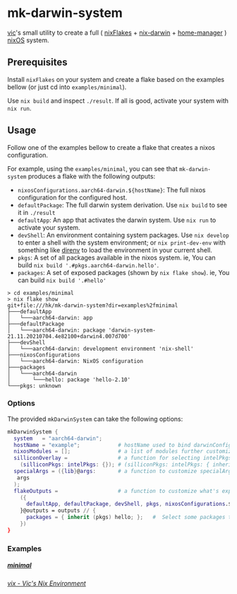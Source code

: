 # mk-darwin-system
[vic](http://twitter.com/oeiuwq)'s small utility to create a full ( [nixFlakes](https://nixos.wiki/wiki/Flakes) + [nix-darwin](https://daiderd.com/nix-darwin/) + [home-manager](https://github.com/nix-community/home-manager) )  [nixOS](https://nixos.org/) system.

## Prerequisites

Install `nixFlakes` on your system and create a flake based on the examples bellow (or just cd into `examples/minimal`).

Use `nix build` and inspect `./result`. If all is good, activate your system with `nix run`.

## Usage

Follow one of the examples bellow to create a flake that creates a nixos configuration.

For example, using the `examples/minimal`, you can see that `mk-darwin-system` produces a flake with
the following outputs: 

  - `nixosConfigurations.aarch64-darwin.${hostName}`: The full nixos configuration for the configured host.
  - `defaultPackage`: The full darwin system derivation. Use `nix build` to see it in `./result`
  - `defaultApp`: An app that activates the darwin system. Use `nix run` to activate your system.
  - `devShell`: An environment containing system packages. Use `nix develop` to enter a shell with the system environment; or `nix print-dev-env` with something like [direnv](https://direnv.net/) to load the environment in your current shell.
  - `pkgs`: A set of all packages available in the nixos system. ie, You can build `nix build '.#pkgs.aarch64-darwin.hello'`.
  - `packages`: A set of exposed packages (shown by `nix flake show`). ie, You can build `nix build '.#hello'`

```
> cd examples/minimal
> nix flake show
git+file:///hk/mk-darwin-system?dir=examples%2fminimal
├───defaultApp
│   └───aarch64-darwin: app
├───defaultPackage
│   └───aarch64-darwin: package 'darwin-system-21.11.20210704.4e82100+darwin4.007d700'
├───devShell
│   └───aarch64-darwin: development environment 'nix-shell'
├───nixosConfigurations
│   └───aarch64-darwin: NixOS configuration
├───packages
│   └───aarch64-darwin
│       └───hello: package 'hello-2.10'
└───pkgs: unknown
```

### Options

The provided `mkDarwinSystem` can take the following options:

```nix
mkDarwinSystem {
  system   = "aarch64-darwin";
  hostName = "example";            # hostName used to bind darwinConfigurations.${system}.${hostName}
  nixosModules = [];               # a list of modules further customize your darwin system.
  silliconOverlay =                # a function for selecting intelPkgs for packages not available yet in M1, eg:
    (silliconPkgs: intelPkgs: {}); # (silliconPkgs: intelPkgs: { inherit (intelPkgs) haskell haskellPackages; })
  specialArgs = ({lib}@args:       # a function to customize specialArgs that will be given to all modules.
   args 
  );
  flakeOutputs =                   # a function to customize what's exported from your system flake.
    ({
      defaultApp, defaultPackage, devShell, pkgs, nixosConfigurations.${hostName}
    }@outputs = outputs // {
      packages = { inherit (pkgs) hello; };   #  Select some packages to expose from this flake.
    })
}
```

### Examples
##### [minimal](examples/minimal)
###### [vix - Vic's Nix Environment](http://github.com/vic/vix)
